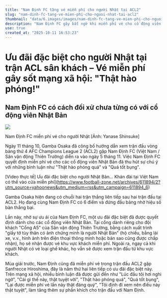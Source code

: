 ```yaml
---
title: "Nam Định FC tặng vé miễn phí cho người Nhật tại ACL2"
slug: "nam-dinh-fc-tang-ve-mien-phi-cho-nguoi-nhat-tai-acl2"
thumbnail: "data/6.images/images/nam-dinh-fc-tang-ve-mien-phi-cho-nguoi-nhat-tai-acl2.webp"
description: "Nam Định FC gây bất ngờ khi miễn phí vé cho cổ động viên Nhật Bản tại trận đấu AFC Champions League 2, nhận phản ứng tích cực."
use: true
created_at: "2025-10-11 16:53:23"
---
```


# Ưu đãi đặc biệt cho người Nhật tại trận ACL sân khách – Vé miễn phí gây sốt mạng xã hội: "Thật hào phóng!"

## Nam Định FC có cách đối xử chưa từng có với cổ động viên Nhật Bản

![](/images/20251011-00611894-soccermzw-000-9-view.webp)

Nam Định FC miễn phí vé cho người Nhật [Ảnh: Yanase Shinsuke]

Ngày 11 tháng 10, Gamba Osaka đã công bố hướng dẫn xem trận đấu vòng bảng thứ 4 AFC Champions League 2 (ACL2) gặp Nam Định FC (Việt Nam / Sân vận động Thiên Trường) diễn ra vào ngày 5 tháng 11. Việc Nam Định FC quyết định miễn phí vé cho các cổ động viên Nhật Bản đã thu hút sự chú ý với những bình luận như "Thật hào phóng quá" và "Quá tốt bụng".

[Video thực tế] Ưu đãi đặc biệt cho người Nhật Bản... Khán đài tại Việt Nam có thể vào cửa miễn phí](https://www.football-zone.net/archives/611894/2?utm_source=yahoonews&utm_medium=rss&utm_campaign=611894_6)

Gamba Osaka hiện đang có chuỗi hai trận thắng liên tiếp sau hai trận đấu tại ACL2. Họ đang cùng Nam Định FC có 6 điểm và đứng đầu bảng nhờ hiệu số bàn thắng bại.

Lần này, nhờ sự ưu ái của Nam Định FC, một ưu đãi đặc biệt đã được quyết định dành cho các cổ động viên Nhật Bản. Tại cổng dành riêng cho đội khách "Cổng A5" của Sân vận động Thiên Trường, bằng cách xuất trình "giấy tờ tùy thân có ảnh chứng minh là người Nhật Bản" (hộ chiếu, bằng lái xe, v.v., hình ảnh trên điện thoại thông minh hoặc bản sao cũng được chấp nhận), họ sẽ nhận được vé khu vực khách miễn phí. Ngoài ra, ngay cả khi người Nhật có vé loại ghế khác, họ vẫn sẽ được xem trận đấu từ khu vực khách.

Mùa giải trước, Nam Định cũng đã miễn phí vé trong trận đấu ACL2 gặp Sanfrecce Hiroshima, đây là năm thứ hai liên tiếp có ưu đãi đặc biệt này. Trên mạng xã hội, nhiều bình luận đã được gửi đến như "Lúc đầu tôi hơi nghi ngờ", "Cái gì thế này, thật tuyệt vời", "Thật hào phóng quá", "Quá tốt bụng", "Lại được miễn phí vé lần này thật đáng quý", "Tôi định đi xem nên điều này thật tuyệt", làm tăng thêm sự phấn khích cho trận đấu với Nam Định.